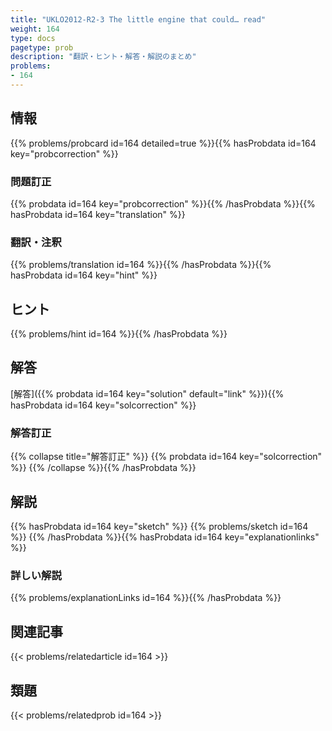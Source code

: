 ```yaml
---
title: "UKLO2012-R2-3 The little engine that could… read"
weight: 164
type: docs
pagetype: prob
description: "翻訳・ヒント・解答・解説のまとめ"
problems: 
- 164
---
```


## 情報

{{% problems/probcard id=164 detailed=true %}}{{% hasProbdata id=164 key="probcorrection" %}}

### 問題訂正

{{% probdata id=164 key="probcorrection" %}}{{% /hasProbdata %}}{{% hasProbdata id=164 key="translation" %}}

### 翻訳・注釈

{{% problems/translation id=164 %}}{{% /hasProbdata %}}{{% hasProbdata id=164 key="hint" %}}

## ヒント

{{% problems/hint id=164 %}}{{% /hasProbdata %}}

## 解答

[解答]({{% probdata id=164 key="solution" default="link" %}}){{% hasProbdata id=164 key="solcorrection" %}}

### 解答訂正

{{% collapse title="解答訂正" %}}
{{% probdata id=164 key="solcorrection" %}}
{{% /collapse %}}{{% /hasProbdata %}}

## 解説

{{% hasProbdata id=164 key="sketch" %}}
{{% problems/sketch id=164 %}}
{{% /hasProbdata %}}{{% hasProbdata id=164 key="explanationlinks" %}}

### 詳しい解説

{{% problems/explanationLinks id=164 %}}{{% /hasProbdata %}}

## 関連記事

{{< problems/relatedarticle id=164 >}}

## 類題

{{< problems/relatedprob id=164 >}}
